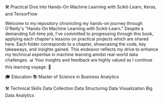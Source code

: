 🛠️ Practical Dive into Hands-On Machine Learning with Scikit-Learn, Keras, and TensorFlow

Welcome to my repository chronicling my hands-on journey through O'Reilly's "Hands-On Machine Learning with Scikit-Learn." Despite a demanding full-time job, I've committed to progressing through this book, applying each chapter's lessons on practical projects which are shared here. Each folder corresponds to a chapter, showcasing the code, key takeaways, and insights gained. This endeavor reflects my drive to enhance my technical expertise in machine learning amidst real-world data challenges. 📊 Your insights and feedback are highly valued as I continue this learning voyage. 🚀

🎓 Education
📚 Master of Science in Business Analytics

🛠️ Technical Skills
Data Collection
Data Structuring
Data Visualization
Big Data Analytics
